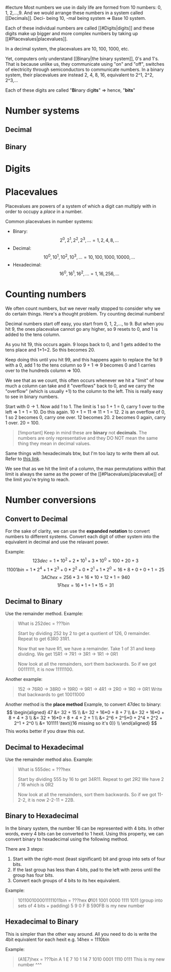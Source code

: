 #lecture
Most numbers we use in daily life are formed from 10 numbers: 0, 1, 2,...,9. And we would arrange these numbers in a system called [[Decimals]].  Deci- being 10, -mal being system => Base 10 system.

Each of these individual numbers are called [[#Digits|digits]] and these digits make up bigger and more complex numbers by taking up [[#Placevalues|placevalues]].

In a decimal system, the placevalues are 10, 100, 1000, etc.

Yet, computers only understand [[Binary|the binary system]], 0's and 1's. That is because unlike us, they communicate using "on" and "off", switches of electricity through semiconductors to communicate numbers. In a binary system, their placevalues are instead 2, 4, 8, 16, equivalent to 2^1, 2^2, 2^3,...

Each of these digits are called "**Bi**nary dig**its**" => hence, "**bits**"
# Number systems
## Decimal
## Binary

# Digits
# Placevalues
Placevalues are powers of a system of which a digit can multiply with in order to occupy a *place* in a number. 

Common placevalues in number systems:
- Binary: $$2^0, 2^1, 2^2, 2^3,... = 1, 2, 4, 8,... $$
- Decimal: $$10^0, 10^1, 10^2, 10^3,... = 10, 100, 1000, 10000,...$$
- Hexadecimal: $$16^0, 16^1, 16^2,... = 1, 16, 256,...$$
# Counting numbers
We often count numbers, but we never really stopped to consider why we do certain things. Here's a thought problem. Try counting decimal numbers!

Decimal numbers start off easy, you start from 0, 1, 2,..., to 9. But when you hit 9, the ones placevalue cannot go any higher, so 9 resets to 0, and 1 is added to the tens column.

As you hit 19, this occurs again. 9 loops back to 0, and 1 gets added to the tens place and 1+1=2. So this becomes 20.

Keep doing this until you hit 99, and this happens again to replace the 1st 9 with a 0, add 1 to the tens column so 9 + 1 => 9 becomes 0 and 1 carries over to the hundreds column => 100.

We see that as we count, this often occurs whenever we hit a "limit" of how much a column can take and it "overflows" back to 0, and we carry the "overflow" (which is usually +1) to the column to the left. This is really easy to see in binary numbers.

Start with 0 -> 1. Now add 1 to 1. The limit is 1 so 1 + 1 = 0, carry 1 over to the left => 1 + 1 = 10.
Do this again. 10 + 1 = 11 => 11 + 1 = 12. 2 is an overflow of 0, 1 so 2 becomes 0, carry one over. 12 becomes 20. 2 becomes 0 again, carry 1 over. 20 = 100. 

> [!important] Keep in mind these are **binary** not **decimals**. The numbers are only representative and they DO NOT mean the same thing they mean in decimal values.

Same things with hexadecimals btw, but I'm too lazy to write them all out. Refer to [this link](https://www.tutorialspoint.com/computer_logical_organization/hexadecimal_arithmetic.htm).

We see that as we hit the limit of a column, the max permutations within that limit is always the same as the power of the [[#Placevalues|placevalue]] of the limit you're trying to reach.
# Number conversions
## Convert to Decimal
For the sake of clarity, we can use the **expanded notation** to convert numbers to different systems. Convert each digit of other system into the equivalent in decimal and use the relavant power.

Example: 
$$123dec =  1 * 10^2 + 2 * 10^1 + 3 * 10^0 = 100 + 20 + 3$$
$$11001bin = 1 * 2^4 + 1 * 2^3 + 0 * 2^2 + 0 * 2^1 + 1 * 2^0 = 16 + 8 + 0 + 0 + 1 = 25$$$$3AChex = 256 * 3 +16 * 10 + 12 * 1 = 940$$$$1Fhex = 16 * 1 + 1 * 15 = 31$$
## Decimal to Binary
Use the remainder method. Example:
> What is 252dec = ???bin
> 
> Start by dividing 252 by 2 to get a quotient of 126, 0 remainder.
> Repeat to get 63R0
> 31R1.
> 
> Now that we have R1, we have a remainder. Take 1 of 31 and keep dividing.
> We get 15R1 -> 7R1 -> 3R1 -> 1R1 -> 0R1
> 
> Now look at all the remainders, sort them backwards. So if we got 00111111, it is now 11111100.

Another example:
> 152 -> 76R0 -> 38R0 -> 19R0 -> 9R1 -> 4R1 -> 2R0 -> 1R0 -> 0R1
> Write that backwards to get 10011000

Another method is the **place method**
Example, to convert 47dec to binary:
$$
\begin{aligned}
47 &= 32 + 15 \\ 
&= 32 + 16*0 + 8 + 7 \\
&= 32 + 16*0 + 8 + 4 + 3 \\
&= 32 + 16*0 + 8 + 4 + 2 + 1 \\
&= 2^6 + 2^5*0 + 2^4 + 2^2 + 2^1 + 2^0 \\
&= 101111 \text{(16 missing so it's 0)} \\
\end{aligned}
$$
This works better if you draw this out.
## Decimal to Hexadecimal
Use the remainder method also. Example:
> What is 555dec = ???hex
> 
> Start by dividing 555 by 16 to get 34R11.
> Repeat to get 2R2
> We have 2 / 16 which is 0R2 
> 
> Now look at all the remainders, sort them backwards. So if we got 11-2-2, it is now 2-2-11 = 22B.

## Binary to Hexadecimal
In the binary system, the number 16 can be represented with 4 bits. In other words, every 4 bits can be converted to 1 hexit. Using this property, we can convert binary to hexadecimal using the following method.

There are 3 steps:
1. Start with the right-most (least significant) bit and group into sets of four bits.
2. If the last group has less than 4 bits, pad to the left with zeros until the group has four bits.
3. Convert each groups of 4 bits to its hex equivalent.

Example:
> 1011001000011111011bin = ???hex
> ***0***101 1001 0000 1111 1011 (group into sets of 4 bits + padding)
>    5       9       0       F       B
> 590FB is my new number

## Hexadecimal to Binary
This is simpler than the other way around. All you need to do is write the 4bit equivalent for each hexit e.g. 14hex = 1110bin

Example:
> (A1E7)hex = ???bin
>    A     1        E       7
>   10     1       14      7
> 1010 0001 1110 0111
> This is my new number ^^^

